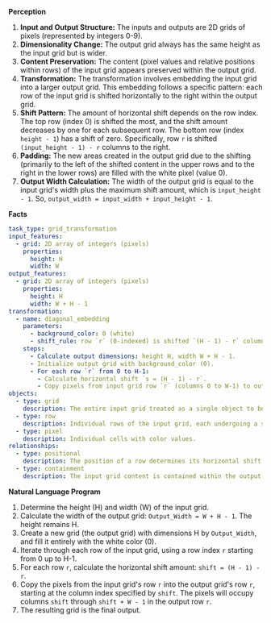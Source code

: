 **Perception**

1.  **Input and Output Structure:** The inputs and outputs are 2D grids of pixels (represented by integers 0-9).
2.  **Dimensionality Change:** The output grid always has the same height as the input grid but is wider.
3.  **Content Preservation:** The content (pixel values and relative positions within rows) of the input grid appears preserved within the output grid.
4.  **Transformation:** The transformation involves embedding the input grid into a larger output grid. This embedding follows a specific pattern: each row of the input grid is shifted horizontally to the right within the output grid.
5.  **Shift Pattern:** The amount of horizontal shift depends on the row index. The top row (index 0) is shifted the most, and the shift amount decreases by one for each subsequent row. The bottom row (index `height - 1`) has a shift of zero. Specifically, row `r` is shifted `(input_height - 1) - r` columns to the right.
6.  **Padding:** The new areas created in the output grid due to the shifting (primarily to the left of the shifted content in the upper rows and to the right in the lower rows) are filled with the white pixel (value 0).
7.  **Output Width Calculation:** The width of the output grid is equal to the input grid's width plus the maximum shift amount, which is `input_height - 1`. So, `output_width = input_width + input_height - 1`.

**Facts**


```yaml
task_type: grid_transformation
input_features:
  - grid: 2D array of integers (pixels)
    properties:
      height: H
      width: W
output_features:
  - grid: 2D array of integers (pixels)
    properties:
      height: H
      width: W + H - 1
transformation:
  - name: diagonal_embedding
    parameters:
      - background_color: 0 (white)
      - shift_rule: row `r` (0-indexed) is shifted `(H - 1) - r` columns right
    steps:
      - Calculate output dimensions: height H, width W + H - 1.
      - Initialize output grid with background_color (0).
      - For each row `r` from 0 to H-1:
        - Calculate horizontal shift `s = (H - 1) - r`.
        - Copy pixels from input grid row `r` (columns 0 to W-1) to output grid row `r` starting at column `s` (columns `s` to `s + W - 1`).
objects:
  - type: grid
    description: The entire input grid treated as a single object to be transformed.
  - type: row
    description: Individual rows of the input grid, each undergoing a specific horizontal shift.
  - type: pixel
    description: Individual cells with color values.
relationships:
  - type: positional
    description: The position of a row determines its horizontal shift amount in the output.
  - type: containment
    description: The input grid content is contained within the output grid, shifted diagonally.
```


**Natural Language Program**

1.  Determine the height (H) and width (W) of the input grid.
2.  Calculate the width of the output grid: `Output_Width = W + H - 1`. The height remains H.
3.  Create a new grid (the output grid) with dimensions H by `Output_Width`, and fill it entirely with the white color (0).
4.  Iterate through each row of the input grid, using a row index `r` starting from 0 up to H-1.
5.  For each row `r`, calculate the horizontal shift amount: `shift = (H - 1) - r`.
6.  Copy the pixels from the input grid's row `r` into the output grid's row `r`, starting at the column index specified by `shift`. The pixels will occupy columns `shift` through `shift + W - 1` in the output row `r`.
7.  The resulting grid is the final output.